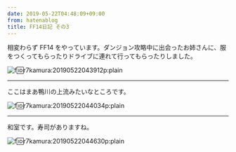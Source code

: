 ```yaml
---
date: 2019-05-22T04:48:09+09:00
from: hatenablog
title: FF14日記 その3
---
```

相変わらず FF14 をやっています。ダンジョン攻略中に出会ったお姉さんに、服をつくってもらったりドライブに連れて行ってもらったりしました。

![f:id:r7kamura:20190522043912p:plain](https://cdn-ak.f.st-hatena.com/images/fotolife/r/r7kamura/20190522/20190522043912.png "f:id:r7kamura:20190522043912p:plain")

* * *

ここはまあ鴨川の上流みたいなところです。

![f:id:r7kamura:20190522044034p:plain](https://cdn-ak.f.st-hatena.com/images/fotolife/r/r7kamura/20190522/20190522044034.png "f:id:r7kamura:20190522044034p:plain")

* * *

和室です。寿司がありますね。

![f:id:r7kamura:20190522044630p:plain](https://cdn-ak.f.st-hatena.com/images/fotolife/r/r7kamura/20190522/20190522044630.png "f:id:r7kamura:20190522044630p:plain")

